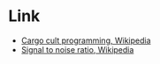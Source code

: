 # Link
* [Cargo cult programming, Wikipedia](https://en.wikipedia.org/wiki/Cargo_cult_programming)
* [Signal to noise ratio, Wikipedia](https://en.wikipedia.org/wiki/Signal-to-noise_ratio)